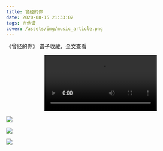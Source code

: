 ```yaml
---
title: 曾经的你
date: 2020-08-15 21:33:02
tags: 吉他谱
cover: /assets/img/music_article.png
---
```


《曾经的你》
谱子收藏、全文查看<!--more-->

<video src="http://files.yournotes.cn/vedio/%E6%9B%BE%E7%BB%8F%E7%9A%84%E4%BD%A0.mp4" controls="controls" autoplay="autoplay" style="max-width:100%;display:block;margin-left:auto;margin-right:auto;">您的浏览器不支持视频标签</video>

![](https://gitee-blogimage.oss-cn-beijing.aliyuncs.com/blogImage/%E6%9B%BE%E7%BB%8F%E7%9A%84%E4%BD%A0%EF%BC%88%E5%90%89%E4%BB%96%E8%B0%B1%EF%BC%89/%E6%9B%BE%E7%BB%8F%E7%9A%84%E4%BD%A01.jpg)

![](https://gitee-blogimage.oss-cn-beijing.aliyuncs.com/blogImage/%E6%9B%BE%E7%BB%8F%E7%9A%84%E4%BD%A0%EF%BC%88%E5%90%89%E4%BB%96%E8%B0%B1%EF%BC%89/%E6%9B%BE%E7%BB%8F%E7%9A%84%E4%BD%A02.jpg)

![](https://gitee-blogimage.oss-cn-beijing.aliyuncs.com/blogImage/%E6%9B%BE%E7%BB%8F%E7%9A%84%E4%BD%A0%EF%BC%88%E5%90%89%E4%BB%96%E8%B0%B1%EF%BC%89/%E6%9B%BE%E7%BB%8F%E7%9A%84%E4%BD%A03.jpg)
